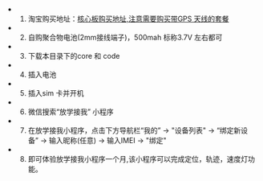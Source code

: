 - 1. 淘宝购买地址：[核心板购买地址,注意需要购买带GPS 天线的套餐](
 https://item.taobao.com/item.htm?id=901808370941&pisk=g6pKVH_ZJV0H639djHlgZ1EZZ_iMpfxE6e-bEab3NFL97nnUE3_leULJywfS89vJW3TC-aXCqYeJcCyHr9Xk6uK2WUCrYab5yUxWtcDmnH-FUTs-oxDci4CnxeUCR6i51MjKjM1xxJFFUTgmyhrzYhXyurjYHWN1fNSRVysBP1_1cNsCA_T551sfVJ6WPU_sCiSLPasCFN117MQ5A867fNsfVkw5OUtsXg71PT1BPhGJA0b_aawJgFyxL9VPL8wWBMCssH_sAKJGvGQvApe437Sd9ZtCWqJSAZf64_pz48CWAI8PceaIyaJ9fpOXlVVhRIIJmQLsq7LvWI6ObCu8wZdWxIR56DMBX9QdaG1QD56pNeJRTBEr0h6B7I7VOfuNXpvcwZ5T52tMXw1vwe0aFwAvfFCDIP2chI89es6f4FJDHVJuoZIuOcnTa75Cb0-w_tCY7zRCXZmKZ7PPsjsOocnTa75CbGQmjKFza1cf.&spm=a1z10.1-c-s.w4004-24795286339.4.421a1170zIffm6)
- 2. 自购聚合物电池(2mm接线端子)，500mah 标称3.7V 左右都可
- 3. 下载本目录下的core 和 code
- 4. 插入电池
- 5. 插入sim 卡并开机
- 6. 微信搜索“放学接我” 小程序
- 7. 在放学接我小程序，点击下方导航栏“我的” -> "设备列表" -> “绑定新设备” -> 输入昵称(任意) -> 输入IMEI -> "绑定"
- 8. 即可体验放学接我小程序一个月,该小程序可以完成定位，轨迹，速度灯功能。